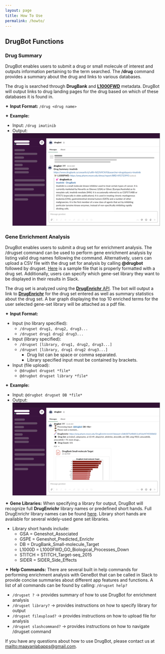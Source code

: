 ```yaml
---
layout: page
title: How To Use 
permalink: /howto/
---
```


## DrugBot Functions

### Drug Summary 
DrugBot enables users to submit a drug or small molecule of interest and outputs information pertaining to the term searched. The **/drug** command provides a summary about the drug and links to various databases. 

The drug is searched through **DrugBank** and [**L1000FWD**](https://amp.pharm.mssm.edu/L1000FWD/) metadata. DrugBot will output links to drug landing pages for the drug based on which of these databases it is found in. 

✦ **Input Format:** `/drug <drug name>`

✦ **Example:** 
- Input: `/drug imatinib`
- Output: 
![image](/assets/images/drug_summary_output.png)

### Gene Enrichment Analysis
DrugBot enables users to submit a drug set for enrichment analysis. The /drugset command can be used to perform gene enrichment analysis by listing valid drug names following the command. Alternatively, users can upload a CSV file with the drug set for analysis by calling **@drugbot** followed by drugset. [Here](/sampledrugs.csv) is a sample file that is properly formatted with a drug set. Additionally, users can specify which gene-set library they want to be displayed in their results in Slack.

The drug set is analyzed using the [**DrugEnrichr** API](https://amp.pharm.mssm.edu/DrugEnrichr/help#api). The bot will output a link to [**DrugEnrichr**](https://amp.pharm.mssm.edu/DrugEnrichr/) for the drug set entered as well as summary statistics about the drug set. A bar graph displaying the top 10 enriched terms for the user selected gene-set library will be attached as a pdf file. 

✦ **Input Format:** 
- Input (no library specified): 
    - `/drugset drug1, drug2, drug3... ` 
    - `/drugset drug1 drug2 drug3... ` 
- Input (library specified): 
    - `/drugset [library, drug1, drug2, drug3...] ` 
    - `/drugset [library, drug1 drug2 drug3...] ` 
        - Drug list can be space or comma separated.
        - Library specified input must be contained by brackets.
- Input (file upload): 
    - `@drugbot drugset *file*` 
    - `@drugbot drugset library *file*` 

✦ **Example:** 
- Input: `@drugbot drugset DB *file*`
- Output: 
![image](/assets/images/drug_enrichment_output.png)

✦ **Gene Libraries:**
When specifying a library for output, DrugBot will recognize full **DrugEnrichr** library names or predefined short hands. Full DrugEnrichr library names can be found [here](https://amp.pharm.mssm.edu/DrugEnrichr/#stats). Library short hands are available for several widely-used gene set libraries.
- Library short hands include:
    - GSA = Geneshot_Associated
    - GSPE = Geneshot_Predicted_Enrichr
    - DB = DrugBank_Small-molecule_Target
    - L1000D = L1000FWD_GO_Biological_Processes_Down
    - STITCH = STITCH_Target-seq_2015
    - SIDER = SIDER_Side_Effects

✦ **Help Commands:**
There are several built in help commands for performing enrichment analysis with GeneBot that can be called in Slack to provide concise summaries about different app features and functions. A list of all commands can be found by calling: `/drugset help?`

- `/drugset ?` → provides summary of how to use DrugBot for enrichment analysis  
- `/drugset library?` → provides instructions on how to specify library for output
- `/drugset fileupload?` → provides instructions on how to upload file for analysis
- `/drugset slashcommand?` → provides instructions on how to navigate /drugset command

If you have any questions about how to use DrugBot, please contact us at <mailto:maayanlabapps@gmail.com>.
